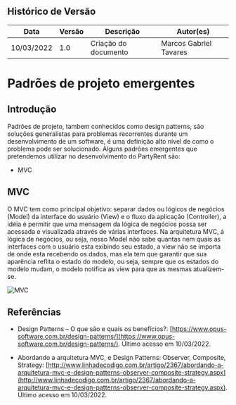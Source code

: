 ## Histórico de Versão

| Data       | Versão | Descrição                                                 | Autor(es)      |
| ---------- | ------ | --------------------------------------------------------- | ------------ |
| 10/03/2022 | 1.0    | Criação do documento                                      | Marcos Gabriel Tavares|


# Padrões de projeto emergentes
## Introdução
Padrões de projeto, tambem conhecidos como design patterns, são soluções generalistas para problemas recorrentes durante um desenvolvimento de um software, é uma definição alto nivel de como o problema pode ser solucionado. Alguns padrões emergentes que pretendemos utilizar no desenvolvimento do PartyRent são:

 - MVC

## MVC
O MVC tem como principal objetivo: separar dados ou lógicos de negócios (Model) da interface do usuário (View) e o fluxo da aplicação (Controller), a idéia é permitir que uma mensagem da lógica de negócios possa ser acessada e visualizada através de várias interfaces. Na arquitetura MVC, á lógica de negócios, ou seja, nosso Model não sabe quantas nem quais as interfaces com o usuário esta exibindo seu estado, a view não se importa de onde esta recebendo os dados, mas ela tem que garantir que sua aparência reflita o estado do modelo, ou seja, sempre que os estados do modelo mudam, o modelo notifica as view para que as mesmas atualizem-se.  
  

![MVC](https://arquivo.devmedia.com.br/REVISTAS/easyjava/imagens/9/3/image001.jpg)


## Referências
-   Design Patterns – O que são e quais os benefícios?:  [https://www.opus-software.com.br/design-patterns/](https://www.opus-software.com.br/design-patterns/). Último acesso em 10/03/2022.

- Abordando a arquitetura MVC, e Design Patterns: Observer, Composite, Strategy: [http://www.linhadecodigo.com.br/artigo/2367/abordando-a-arquitetura-mvc-e-design-patterns-observer-composite-strategy.aspx](http://www.linhadecodigo.com.br/artigo/2367/abordando-a-arquitetura-mvc-e-design-patterns-observer-composite-strategy.aspx). Último acesso em 10/03/2022.
